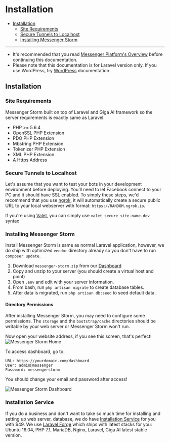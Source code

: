 # Installation
- [Installation](#installation)
	- [Site Requirements](#site-requirements)
	- [Secure Tunnels to Localhost](#secure-tunnels-to-localhost)
	- [Installing Messenger Storm](#installing-messenger-storm)

***
> 
- It's recommended that you read [Messenger Platform's Overview](https://messenger.fb.com) before continuing this documentation.
- Please note that this documentation is for Laravel version only. If you use WordPress, try [WordPress](/docs/) documentation

<a name="installation"></a>
## Installation

<a name="site-requirements"></a>
### Site Requirements
Messenger Storm built on top of Laravel and Giga AI framework so the server requirements is exactly same as Laravel.

- PHP >= 5.6.4
- OpenSSL PHP Extension
- PDO PHP Extension
- Mbstring PHP Extension
- Tokenizer PHP Extension
- XML PHP Extension
- A Https Address

<a name="secure-tunnels-to-localhost"></a>
### Secure Tunnels to Localhost

Let's assume that you want to test your bots in your development environment before deploying. You'll need to let Facebook connect to your PC and it should have SSL enabled. To simply these steps, we'd recommend that you use [ngrok](https://ngrok.com), it will automatically create a secure public URL to your local webserver with format: `https://RANDOM.ngrok.io`.

If you're using [Valet](https://laravel.com/docs/5.4/valet), you can simply use `valet secure site-name.dev` syntax

<a name="installing-messenger-storm"></a>
### Installing Messenger Storm
Install Messenger Storm is same as normal Laravel application, however, we do ship with optimized `vendor` directory already so you don't have to run `composer update`.

1. Download `messenger-storm.zip` from our [Dashboard](/dashboard)
1. Copy and unzip to your server (you should create a virtual host and point)
1. Open `.env` and edit with your server information.
1. From bash, run `php artisan migrate` to create database tables.
1. After data is migrated, run `php artisan db:seed` to seed default data.

#### Directory Permissions
After installing Messenger Storm, you may need to configure some permissions. The  `storage` and the `bootstrap/cache` directories should be writable by your web server or Messenger Storm won't run.

Now open your website address, if you see this screen, that's perfect!
![Messenger Storm Home](/images/messenger-storm-home.png)

To access dashboard, go to:
```
URL: https://yourdomain.com/dashboard
User: admin@messenger
Password: messengerstorm
```
You should change your email and password after access!

![Messenger Storm Dashboard](/images/messenger-storm-dashboard.png)

<a name="installation-service"></a>
### Installation Service
If you do a business and don't want to take so much time for installing and setting up web server, database, we do have [Installation Service](/services/installation) for you with $49. We use [Laravel Forge](https://forge.laravel.com) which ships with latest stacks for you: Ubuntu 16.04, PHP 7.1, MariaDB, Nginx, Laravel, Giga AI latest stable version.
